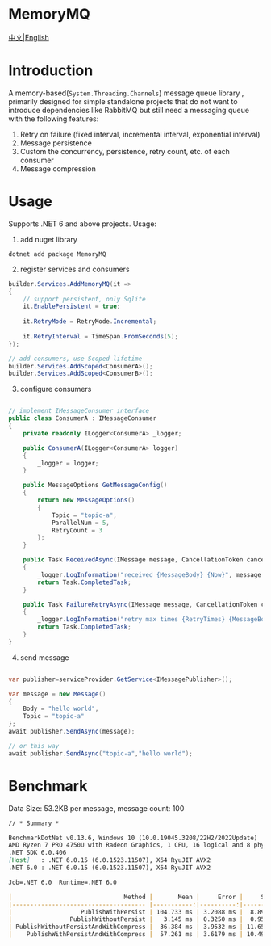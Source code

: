 # MemoryMQ

[中文](README_CN.md)|[English](README.md)

# Introduction

A memory-based(`System.Threading.Channels`) message queue library , primarily designed for simple standalone projects that do not want to introduce dependencies like RabbitMQ but still need a messaging queue with the following features:

1. Retry on failure (fixed interval, incremental interval, exponential interval)
2. Message persistence
3. Custom the concurrency, persistence, retry count, etc. of each consumer
4. Message compression

# Usage

Supports .NET 6 and above projects. Usage:

1. add nuget library

```shell
dotnet add package MemoryMQ
```

2. register services and consumers

```c#
builder.Services.AddMemoryMQ(it =>
{
    // support persistent, only Sqlite
    it.EnablePersistent = true;
    
    it.RetryMode = RetryMode.Incremental;
    
    it.RetryInterval = TimeSpan.FromSeconds(5);
});

// add consumers, use Scoped lifetime
builder.Services.AddScoped<ConsumerA>();
builder.Services.AddScoped<ConsumerB>();
```

3. configure consumers

```c#

// implement IMessageConsumer interface
public class ConsumerA : IMessageConsumer
{
    private readonly ILogger<ConsumerA> _logger;

    public ConsumerA(ILogger<ConsumerA> logger)
    {
        _logger = logger;
    }

    public MessageOptions GetMessageConfig()
    {
        return new MessageOptions()
        {
            Topic = "topic-a",
            ParallelNum = 5,
            RetryCount = 3
        };
    }

    public Task ReceivedAsync(IMessage message, CancellationToken cancellationToken)
    {
        _logger.LogInformation("received {MessageBody} {Now}", message.Body, DateTime.Now);
        return Task.CompletedTask;
    }

    public Task FailureRetryAsync(IMessage message, CancellationToken cancellationToken)
    {
        _logger.LogInformation("retry max times {RetryTimes} {MessageBody} {Now}",message.GetRetryCount(), message.Body, DateTime.Now);
        return Task.CompletedTask;
    }
}
```

4. send message

```c#

var publisher=serviceProvider.GetService<IMessagePublisher>();

var message = new Message()
{
    Body = "hello world",
    Topic = "topic-a"
};
await publisher.SendAsync(message);

// or this way
await publisher.SendAsync("topic-a","hello world");
```

# Benchmark

Data Size: 53.2KB per message, message count: 100

```markdown
// * Summary *

BenchmarkDotNet v0.13.6, Windows 10 (10.0.19045.3208/22H2/2022Update)
AMD Ryzen 7 PRO 4750U with Radeon Graphics, 1 CPU, 16 logical and 8 physical cores
.NET SDK 6.0.406
[Host]   : .NET 6.0.15 (6.0.1523.11507), X64 RyuJIT AVX2
.NET 6.0 : .NET 6.0.15 (6.0.1523.11507), X64 RyuJIT AVX2

Job=.NET 6.0  Runtime=.NET 6.0

|                               Method |       Mean |     Error |     StdDev |     Median |
|------------------------------------- |-----------:|----------:|-----------:|-----------:|
|                   PublishWithPersist | 104.733 ms | 3.2088 ms |  8.8917 ms | 106.186 ms |
|                PublishWithoutPersist |   3.145 ms | 0.3250 ms |  0.9584 ms |   3.937 ms |
| PublishWithoutPersistAndWithCompress |  36.384 ms | 3.9532 ms | 11.6560 ms |  30.872 ms |
|    PublishWithPersistAndWithCompress |  57.261 ms | 3.6179 ms | 10.4962 ms |  56.048 ms |
```